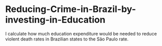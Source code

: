 # Reducing-Crime-in-Brazil-by-investing-in-Education
I calculate how much education expenditure would be needed to reduce violent death rates in Brazilian states to the São Paulo rate.
